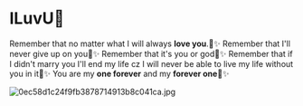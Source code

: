 # ILuvU💞

 Remember that no matter what I will always **love you**.💞✨️
 Remember that I'll never give up on you💞✨️
 Remember that it's you or god💞✨️
 Remember that if I didn't marry you I'll end my life cz I will never be able to live my life without you in it💞✨️
 You are my **one forever** and my **forever one**💞✨️


![0ec58d1c24f9fb3878714913b8c041ca.jpg](https://github.com/user-attachments/assets/f8754d8d-bb59-49a8-8a83-735cccf56b7f)